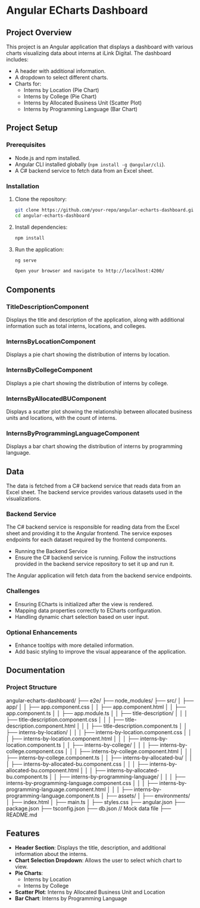# Angular ECharts Dashboard

## Project Overview

This project is an Angular application that displays a dashboard with various charts visualizing data about interns at iLink Digital. The dashboard includes:

- A header with additional information.
- A dropdown to select different charts.
- Charts for:
  - Interns by Location (Pie Chart)
  - Interns by College (Pie Chart)
  - Interns by Allocated Business Unit (Scatter Plot)
  - Interns by Programming Language (Bar Chart)

## Project Setup

### Prerequisites

- Node.js and npm installed.
- Angular CLI installed globally (`npm install -g @angular/cli`).
- A C# backend service to fetch data from an Excel sheet.
  
### Installation

1. Clone the repository:
   ```bash
   git clone https://github.com/your-repo/angular-echarts-dashboard.git
   cd angular-echarts-dashboard
   
2. Install dependencies:
   ```bash
   npm install
   
3. Run the application:
   ```bash
   ng serve

   Open your browser and navigate to http://localhost:4200/
   
## Components

### TitleDescriptionComponent

Displays the title and description of the application, along with additional information such as total interns, locations, and colleges.

### InternsByLocationComponent

Displays a pie chart showing the distribution of interns by location.

### InternsByCollegeComponent

Displays a pie chart showing the distribution of interns by college.

### InternsByAllocatedBUComponent

Displays a scatter plot showing the relationship between allocated business units and locations, with the count of interns.

### InternsByProgrammingLanguageComponent

Displays a bar chart showing the distribution of interns by programming language.

## Data
The data is fetched from a C# backend service that reads data from an Excel sheet. The backend service provides various datasets used in the visualizations.

### Backend Service
The C# backend service is responsible for reading data from the Excel sheet and providing it to the Angular frontend. The service exposes endpoints for each dataset required by the frontend components.

- Running the Backend Service
- Ensure the C# backend service is running. Follow the instructions provided in the backend service repository to set it up and run it.

The Angular application will fetch data from the backend service endpoints.

### Challenges

- Ensuring ECharts is initialized after the view is rendered.
- Mapping data properties correctly to ECharts configuration.
- Handling dynamic chart selection based on user input.
  
### Optional Enhancements

- Enhance tooltips with more detailed information.
- Add basic styling to improve the visual appearance of the application.

## Documentation

### Project Structure

angular-echarts-dashboard/ ├── e2e/ ├── node_modules/ ├── src/ │ ├── app/ │ │ ├── app.component.css │ │ ├── app.component.html │ │ ├── app.component.ts │ │ ├── app.module.ts │ │ ├── title-description/ │ │ │ ├── title-description.component.css │ │ │ ├── title-description.component.html │ │ │ ├── title-description.component.ts │ │ ├── interns-by-location/ │ │ │ ├── interns-by-location.component.css │ │ │ ├── interns-by-location.component.html │ │ │ ├── interns-by-location.component.ts │ │ ├── interns-by-college/ │ │ │ ├── interns-by-college.component.css │ │ │ ├── interns-by-college.component.html │ │ │ ├── interns-by-college.component.ts │ │ ├── interns-by-allocated-bu/ │ │ │ ├── interns-by-allocated-bu.component.css │ │ │ ├── interns-by-allocated-bu.component.html │ │ │ ├── interns-by-allocated-bu.component.ts │ │ ├── interns-by-programming-language/ │ │ │ ├── interns-by-programming-language.component.css │ │ │ ├── interns-by-programming-language.component.html │ │ │ ├── interns-by-programming-language.component.ts │ ├── assets/ │ ├── environments/ │ ├── index.html │ ├── main.ts │ ├── styles.css ├── angular.json ├── package.json ├── tsconfig.json ├── db.json // Mock data file ├── README.md

## Features

- **Header Section**: Displays the title, description, and additional information about the interns.
- **Chart Selection Dropdown**: Allows the user to select which chart to view.
- **Pie Charts**:
  - Interns by Location
  - Interns by College
- **Scatter Plot**: Interns by Allocated Business Unit and Location
- **Bar Chart**: Interns by Programming Language




